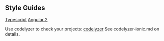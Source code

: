 
## Style Guides

[Typescript](https://github.com/Microsoft/TypeScript/wiki/Coding-guidelines)
[Angular 2](https://angular.io/styleguide)

Use codelyzer to check your projects: [codelyzer](https://www.npmjs.com/package/codelyzer)
See codelyzer-ionic.md on details.
